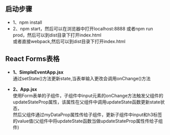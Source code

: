 ## 启动步骤
* 1、npm install
* 2、npm start，然后可以在浏览器中打开localhost:8888
或者npm run prod，然后可以到dist目录下打开index.html <br/>
或者直接webpack,然后可以到dist目录下打开index.html

## React Forms表格

* **1、SimpleEventApp.jsx**  <br />
通过setState()方法更新state,当表单输入更改会调用onChange()方法 <br />

* **2、App.jsx**  <br />
使用Form表单的子组件，子组件中input元素的onChange方法触发父组件的updateStateProp属性，该属性在父组件中调用updateState函数更新state状态，<br />
然后父组件通过myDataProp属性传给子组件，更新子组件中input和h3标签的value值(父组件中将updateState函数当做updateStateProp属性传给子组件)
